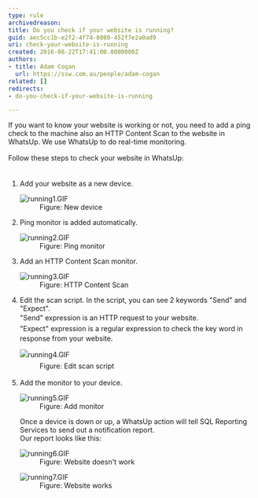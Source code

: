 ```yaml
---
type: rule
archivedreason: 
title: Do you check if your website is running?
guid: aec5cc1b-e2f2-4f74-8080-452f7e2a0ad9
uri: check-your-website-is-running
created: 2016-08-22T17:41:00.0000000Z
authors:
- title: Adam Cogan
  url: https://ssw.com.au/people/adam-cogan
related: []
redirects:
- do-you-check-if-your-website-is-running

---
```



<p>If you want to know your website is working or not, you need to add a ping check to the machine also an HTTP&#160;Content Scan to the website in WhatsUp. We use WhatsUp to do real-time monitoring.</p>​<span style="line-height&#58;1.6;">Follow these steps to check your website in WhatsUp&#58;</span>
<br><excerpt class='endintro'></excerpt><br>
<ol><li>Add your website as a new device. <dl class="image"><dt> <img src="/PublishingImages/running1.GIF" alt="running1.GIF" /> </dt><dd>Figure&#58; New device</dd></dl></li><li>Ping monitor is added automatically. <dl class="image"><dt> <img src="/PublishingImages/running2.GIF" alt="running2.GIF" /> </dt><dd>Figure&#58; Ping monitor</dd></dl></li><li>Add an&#160;HTTP&#160;Content Scan monitor. <dl class="image"><dt> <img src="/PublishingImages/running3.GIF" alt="running3.GIF" /> </dt><dd>Figure&#58; HTTP Content Scan</dd></dl></li><li>Edit the scan script. In the script, you can see 2 keywords &quot;Send&quot; and &quot;Expect&quot;.<br><span style="line-height&#58;1.6;">&quot;Send&quot; expression is an </span> HTTP<span style="line-height&#58;1.6;"> request to your website.<br></span><span style="line-height&#58;1.6;">&quot;Expect&quot; expression is a regular expression to check the key word in response from your website.<br></span><span style="line-height&#58;1.6;"> <dl class="image"><dt> <img src="/PublishingImages/running4.GIF" alt="running4.GIF" /> </dt><dd>Figure&#58; Edit scan script</dd></dl> </span></li><li>Add the monitor to your device. <dl class="image"><dt> <img src="/PublishingImages/running5.GIF" alt="running5.GIF" /> </dt><dd>Figure&#58; Add monitor</dd></dl> Once a device is down or up, a WhatsUp action will tell SQL Reporting Services to send out a notification report.&#160;<br>Our report looks like this&#58; <dl class="image"><dt> <img src="/PublishingImages/running6.GIF" alt="running6.GIF" /> </dt><dd>Figure&#58; Website doesn't work<br></dd></dl><dl class="image"><dt> <img src="/PublishingImages/running7.GIF" alt="running7.GIF" /> </dt><dd>Figure&#58; Website works</dd></dl></li></ol>


